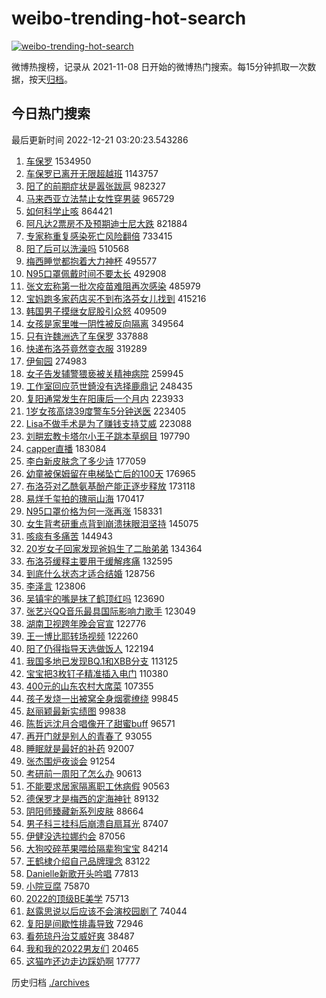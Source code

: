 # weibo-trending-hot-search

[![weibo-trending-hot-search](https://github.com/ameizi/weibo-trending-hot-search/actions/workflows/ci.yml/badge.svg)](https://github.com/ameizi/weibo-trending-hot-search/actions/workflows/ci.yml)

微博热搜榜，记录从 2021-11-08 日开始的微博热门搜索。每15分钟抓取一次数据，按天[归档](./archives)。

## 今日热门搜索

<!-- BEGIN --> 
最后更新时间 2022-12-21 03:20:23.543286 
1. [车保罗](https://s.weibo.com/weibo?q=%E8%BD%A6%E4%BF%9D%E7%BD%97&t=31&band_rank=1&Refer=top) 1534950
1. [车保罗已离开无限超越班](https://s.weibo.com/weibo?q=%23%E8%BD%A6%E4%BF%9D%E7%BD%97%E5%B7%B2%E7%A6%BB%E5%BC%80%E6%97%A0%E9%99%90%E8%B6%85%E8%B6%8A%E7%8F%AD%23&t=31&band_rank=5&Refer=top) 1143757
1. [阳了的前期症状是嚣张跋扈](https://s.weibo.com/weibo?q=%23%E9%98%B3%E4%BA%86%E7%9A%84%E5%89%8D%E6%9C%9F%E7%97%87%E7%8A%B6%E6%98%AF%E5%9A%A3%E5%BC%A0%E8%B7%8B%E6%89%88%23&t=31&band_rank=2&Refer=top) 982327
1. [马来西亚立法禁止女性穿男装](https://s.weibo.com/weibo?q=%23%E9%A9%AC%E6%9D%A5%E8%A5%BF%E4%BA%9A%E7%AB%8B%E6%B3%95%E7%A6%81%E6%AD%A2%E5%A5%B3%E6%80%A7%E7%A9%BF%E7%94%B7%E8%A3%85%23&t=31&band_rank=12&Refer=top) 965729
1. [如何科学止咳](https://s.weibo.com/weibo?q=%23%E5%A6%82%E4%BD%95%E7%A7%91%E5%AD%A6%E6%AD%A2%E5%92%B3%23&t=31&band_rank=3&Refer=top) 864421
1. [阿凡达2票房不及预期迪士尼大跌](https://s.weibo.com/weibo?q=%23%E9%98%BF%E5%87%A1%E8%BE%BE2%E7%A5%A8%E6%88%BF%E4%B8%8D%E5%8F%8A%E9%A2%84%E6%9C%9F%E8%BF%AA%E5%A3%AB%E5%B0%BC%E5%A4%A7%E8%B7%8C%23&t=31&band_rank=4&Refer=top) 821884
1. [专家称重复感染死亡风险翻倍](https://s.weibo.com/weibo?q=%23%E4%B8%93%E5%AE%B6%E7%A7%B0%E9%87%8D%E5%A4%8D%E6%84%9F%E6%9F%93%E6%AD%BB%E4%BA%A1%E9%A3%8E%E9%99%A9%E7%BF%BB%E5%80%8D%23&t=31&band_rank=6&Refer=top) 733415
1. [阳了后可以洗澡吗](https://s.weibo.com/weibo?q=%23%E9%98%B3%E4%BA%86%E5%90%8E%E5%8F%AF%E4%BB%A5%E6%B4%97%E6%BE%A1%E5%90%97%23&t=31&band_rank=7&Refer=top) 510568
1. [梅西睡觉都抱着大力神杯](https://s.weibo.com/weibo?q=%23%E6%A2%85%E8%A5%BF%E7%9D%A1%E8%A7%89%E9%83%BD%E6%8A%B1%E7%9D%80%E5%A4%A7%E5%8A%9B%E7%A5%9E%E6%9D%AF%23&t=31&band_rank=8&Refer=top) 495577
1. [N95口罩佩戴时间不要太长](https://s.weibo.com/weibo?q=%23N95%E5%8F%A3%E7%BD%A9%E4%BD%A9%E6%88%B4%E6%97%B6%E9%97%B4%E4%B8%8D%E8%A6%81%E5%A4%AA%E9%95%BF%23&t=31&band_rank=9&Refer=top) 492908
1. [张文宏称第一批次疫苗难阻再次感染](https://s.weibo.com/weibo?q=%23%E5%BC%A0%E6%96%87%E5%AE%8F%E7%A7%B0%E7%AC%AC%E4%B8%80%E6%89%B9%E6%AC%A1%E7%96%AB%E8%8B%97%E9%9A%BE%E9%98%BB%E5%86%8D%E6%AC%A1%E6%84%9F%E6%9F%93%23&t=31&band_rank=10&Refer=top) 485979
1. [宝妈跑多家药店买不到布洛芬女儿找到](https://s.weibo.com/weibo?q=%23%E5%AE%9D%E5%A6%88%E8%B7%91%E5%A4%9A%E5%AE%B6%E8%8D%AF%E5%BA%97%E4%B9%B0%E4%B8%8D%E5%88%B0%E5%B8%83%E6%B4%9B%E8%8A%AC%E5%A5%B3%E5%84%BF%E6%89%BE%E5%88%B0%23&t=31&band_rank=11&Refer=top) 415216
1. [韩国男子摸继女屁股引众怒](https://s.weibo.com/weibo?q=%23%E9%9F%A9%E5%9B%BD%E7%94%B7%E5%AD%90%E6%91%B8%E7%BB%A7%E5%A5%B3%E5%B1%81%E8%82%A1%E5%BC%95%E4%BC%97%E6%80%92%23&t=31&band_rank=12&Refer=top) 409509
1. [女孩是家里唯一阴性被反向隔离](https://s.weibo.com/weibo?q=%23%E5%A5%B3%E5%AD%A9%E6%98%AF%E5%AE%B6%E9%87%8C%E5%94%AF%E4%B8%80%E9%98%B4%E6%80%A7%E8%A2%AB%E5%8F%8D%E5%90%91%E9%9A%94%E7%A6%BB%23&t=31&band_rank=13&Refer=top) 349564
1. [只有许魏洲选了车保罗](https://s.weibo.com/weibo?q=%23%E5%8F%AA%E6%9C%89%E8%AE%B8%E9%AD%8F%E6%B4%B2%E9%80%89%E4%BA%86%E8%BD%A6%E4%BF%9D%E7%BD%97%23&t=31&band_rank=14&Refer=top) 337888
1. [快递布洛芬竟然变衣服](https://s.weibo.com/weibo?q=%23%E5%BF%AB%E9%80%92%E5%B8%83%E6%B4%9B%E8%8A%AC%E7%AB%9F%E7%84%B6%E5%8F%98%E8%A1%A3%E6%9C%8D%23&t=31&band_rank=15&Refer=top) 319289
1. [伊甸园](https://s.weibo.com/weibo?q=%E4%BC%8A%E7%94%B8%E5%9B%AD&t=31&band_rank=16&Refer=top) 274983
1. [女子告发辅警猥亵被关精神病院](https://s.weibo.com/weibo?q=%23%E5%A5%B3%E5%AD%90%E5%91%8A%E5%8F%91%E8%BE%85%E8%AD%A6%E7%8C%A5%E4%BA%B5%E8%A2%AB%E5%85%B3%E7%B2%BE%E7%A5%9E%E7%97%85%E9%99%A2%23&t=31&band_rank=17&Refer=top) 259945
1. [工作室回应范世錡没有选择鹿鼎记](https://s.weibo.com/weibo?q=%23%E5%B7%A5%E4%BD%9C%E5%AE%A4%E5%9B%9E%E5%BA%94%E8%8C%83%E4%B8%96%E9%8C%A1%E6%B2%A1%E6%9C%89%E9%80%89%E6%8B%A9%E9%B9%BF%E9%BC%8E%E8%AE%B0%23&t=31&band_rank=18&Refer=top) 248435
1. [复阳通常发生在阳康后一个月内](https://s.weibo.com/weibo?q=%23%E5%A4%8D%E9%98%B3%E9%80%9A%E5%B8%B8%E5%8F%91%E7%94%9F%E5%9C%A8%E9%98%B3%E5%BA%B7%E5%90%8E%E4%B8%80%E4%B8%AA%E6%9C%88%E5%86%85%23&t=31&band_rank=19&Refer=top) 223933
1. [1岁女孩高烧39度警车5分钟送医](https://s.weibo.com/weibo?q=%231%E5%B2%81%E5%A5%B3%E5%AD%A9%E9%AB%98%E7%83%A739%E5%BA%A6%E8%AD%A6%E8%BD%A65%E5%88%86%E9%92%9F%E9%80%81%E5%8C%BB%23&t=31&band_rank=20&Refer=top) 223405
1. [Lisa不做手术是为了赚钱支持艾威](https://s.weibo.com/weibo?q=%23Lisa%E4%B8%8D%E5%81%9A%E6%89%8B%E6%9C%AF%E6%98%AF%E4%B8%BA%E4%BA%86%E8%B5%9A%E9%92%B1%E6%94%AF%E6%8C%81%E8%89%BE%E5%A8%81%23&t=31&band_rank=21&Refer=top) 223088
1. [刘畊宏教卡塔尔小王子跳本草纲目](https://s.weibo.com/weibo?q=%23%E5%88%98%E7%95%8A%E5%AE%8F%E6%95%99%E5%8D%A1%E5%A1%94%E5%B0%94%E5%B0%8F%E7%8E%8B%E5%AD%90%E8%B7%B3%E6%9C%AC%E8%8D%89%E7%BA%B2%E7%9B%AE%23&t=31&band_rank=22&Refer=top) 197790
1. [capper直播](https://s.weibo.com/weibo?q=capper%E7%9B%B4%E6%92%AD&t=31&band_rank=18&Refer=top) 183084
1. [李白新皮肤念了多少诗](https://s.weibo.com/weibo?q=%23%E6%9D%8E%E7%99%BD%E6%96%B0%E7%9A%AE%E8%82%A4%E5%BF%B5%E4%BA%86%E5%A4%9A%E5%B0%91%E8%AF%97%23&t=31&band_rank=23&Refer=top) 177059
1. [幼童被保姆留在电梯坠亡后的100天](https://s.weibo.com/weibo?q=%23%E5%B9%BC%E7%AB%A5%E8%A2%AB%E4%BF%9D%E5%A7%86%E7%95%99%E5%9C%A8%E7%94%B5%E6%A2%AF%E5%9D%A0%E4%BA%A1%E5%90%8E%E7%9A%84100%E5%A4%A9%23&t=31&band_rank=24&Refer=top) 176965
1. [布洛芬对乙酰氨基酚产能正逐步释放](https://s.weibo.com/weibo?q=%23%E5%B8%83%E6%B4%9B%E8%8A%AC%E5%AF%B9%E4%B9%99%E9%85%B0%E6%B0%A8%E5%9F%BA%E9%85%9A%E4%BA%A7%E8%83%BD%E6%AD%A3%E9%80%90%E6%AD%A5%E9%87%8A%E6%94%BE%23&t=31&band_rank=50&Refer=top) 173118
1. [易烊千玺拍的瑰丽山海](https://s.weibo.com/weibo?q=%23%E6%98%93%E7%83%8A%E5%8D%83%E7%8E%BA%E6%8B%8D%E7%9A%84%E7%91%B0%E4%B8%BD%E5%B1%B1%E6%B5%B7%23&t=31&band_rank=25&Refer=top) 170417
1. [N95口罩价格为何一涨再涨](https://s.weibo.com/weibo?q=%23N95%E5%8F%A3%E7%BD%A9%E4%BB%B7%E6%A0%BC%E4%B8%BA%E4%BD%95%E4%B8%80%E6%B6%A8%E5%86%8D%E6%B6%A8%23&t=31&band_rank=39&Refer=top) 158331
1. [女生背考研重点背到崩溃抹眼泪坚持](https://s.weibo.com/weibo?q=%23%E5%A5%B3%E7%94%9F%E8%83%8C%E8%80%83%E7%A0%94%E9%87%8D%E7%82%B9%E8%83%8C%E5%88%B0%E5%B4%A9%E6%BA%83%E6%8A%B9%E7%9C%BC%E6%B3%AA%E5%9D%9A%E6%8C%81%23&t=31&band_rank=26&Refer=top) 145075
1. [咳痰有多痛苦](https://s.weibo.com/weibo?q=%23%E5%92%B3%E7%97%B0%E6%9C%89%E5%A4%9A%E7%97%9B%E8%8B%A6%23&t=31&band_rank=27&Refer=top) 144943
1. [20岁女子回家发现爸妈生了二胎弟弟](https://s.weibo.com/weibo?q=%2320%E5%B2%81%E5%A5%B3%E5%AD%90%E5%9B%9E%E5%AE%B6%E5%8F%91%E7%8E%B0%E7%88%B8%E5%A6%88%E7%94%9F%E4%BA%86%E4%BA%8C%E8%83%8E%E5%BC%9F%E5%BC%9F%23&t=31&band_rank=28&Refer=top) 134364
1. [布洛芬缓释主要用于缓解疼痛](https://s.weibo.com/weibo?q=%23%E5%B8%83%E6%B4%9B%E8%8A%AC%E7%BC%93%E9%87%8A%E4%B8%BB%E8%A6%81%E7%94%A8%E4%BA%8E%E7%BC%93%E8%A7%A3%E7%96%BC%E7%97%9B%23&t=31&band_rank=29&Refer=top) 132595
1. [到底什么状态才适合结婚](https://s.weibo.com/weibo?q=%23%E5%88%B0%E5%BA%95%E4%BB%80%E4%B9%88%E7%8A%B6%E6%80%81%E6%89%8D%E9%80%82%E5%90%88%E7%BB%93%E5%A9%9A%23&t=31&band_rank=44&Refer=top) 128756
1. [李泽言](https://s.weibo.com/weibo?q=%E6%9D%8E%E6%B3%BD%E8%A8%80&t=31&band_rank=30&Refer=top) 123806
1. [吴镇宇的嘴是抹了鹤顶红吗](https://s.weibo.com/weibo?q=%23%E5%90%B4%E9%95%87%E5%AE%87%E7%9A%84%E5%98%B4%E6%98%AF%E6%8A%B9%E4%BA%86%E9%B9%A4%E9%A1%B6%E7%BA%A2%E5%90%97%23&t=31&band_rank=31&Refer=top) 123690
1. [张艺兴QQ音乐最具国际影响力歌手](https://s.weibo.com/weibo?q=%23%E5%BC%A0%E8%89%BA%E5%85%B4QQ%E9%9F%B3%E4%B9%90%E6%9C%80%E5%85%B7%E5%9B%BD%E9%99%85%E5%BD%B1%E5%93%8D%E5%8A%9B%E6%AD%8C%E6%89%8B%23&t=31&band_rank=32&Refer=top) 123049
1. [湖南卫视跨年晚会官宣](https://s.weibo.com/weibo?q=%23%E6%B9%96%E5%8D%97%E5%8D%AB%E8%A7%86%E8%B7%A8%E5%B9%B4%E6%99%9A%E4%BC%9A%E5%AE%98%E5%AE%A3%23&t=31&band_rank=33&Refer=top) 122776
1. [王一博比耶转场视频](https://s.weibo.com/weibo?q=%23%E7%8E%8B%E4%B8%80%E5%8D%9A%E6%AF%94%E8%80%B6%E8%BD%AC%E5%9C%BA%E8%A7%86%E9%A2%91%23&t=31&band_rank=34&Refer=top) 122260
1. [阳了仍得指导天选做饭人](https://s.weibo.com/weibo?q=%23%E9%98%B3%E4%BA%86%E4%BB%8D%E5%BE%97%E6%8C%87%E5%AF%BC%E5%A4%A9%E9%80%89%E5%81%9A%E9%A5%AD%E4%BA%BA%23&t=31&band_rank=35&Refer=top) 122194
1. [我国多地已发现BQ.1和XBB分支](https://s.weibo.com/weibo?q=%23%E6%88%91%E5%9B%BD%E5%A4%9A%E5%9C%B0%E5%B7%B2%E5%8F%91%E7%8E%B0BQ.1%E5%92%8CXBB%E5%88%86%E6%94%AF%23&t=31&band_rank=36&Refer=top) 113125
1. [宝宝把3枚钉子精准插入电门](https://s.weibo.com/weibo?q=%23%E5%AE%9D%E5%AE%9D%E6%8A%8A3%E6%9E%9A%E9%92%89%E5%AD%90%E7%B2%BE%E5%87%86%E6%8F%92%E5%85%A5%E7%94%B5%E9%97%A8%23&t=31&band_rank=37&Refer=top) 110380
1. [400元的山东农村大席菜](https://s.weibo.com/weibo?q=%23400%E5%85%83%E7%9A%84%E5%B1%B1%E4%B8%9C%E5%86%9C%E6%9D%91%E5%A4%A7%E5%B8%AD%E8%8F%9C%23&t=31&band_rank=38&Refer=top) 107355
1. [孩子发烧一出被窝全身烟雾缭绕](https://s.weibo.com/weibo?q=%23%E5%AD%A9%E5%AD%90%E5%8F%91%E7%83%A7%E4%B8%80%E5%87%BA%E8%A2%AB%E7%AA%9D%E5%85%A8%E8%BA%AB%E7%83%9F%E9%9B%BE%E7%BC%AD%E7%BB%95%23&t=31&band_rank=40&Refer=top) 99845
1. [赵丽颖最新实绩图](https://s.weibo.com/weibo?q=%23%E8%B5%B5%E4%B8%BD%E9%A2%96%E6%9C%80%E6%96%B0%E5%AE%9E%E7%BB%A9%E5%9B%BE%23&t=31&band_rank=41&Refer=top) 99838
1. [陈哲远沈月合唱像开了甜蜜buff](https://s.weibo.com/weibo?q=%23%E9%99%88%E5%93%B2%E8%BF%9C%E6%B2%88%E6%9C%88%E5%90%88%E5%94%B1%E5%83%8F%E5%BC%80%E4%BA%86%E7%94%9C%E8%9C%9Cbuff%23&t=31&band_rank=42&Refer=top) 96571
1. [再开门就是别人的青春了](https://s.weibo.com/weibo?q=%23%E5%86%8D%E5%BC%80%E9%97%A8%E5%B0%B1%E6%98%AF%E5%88%AB%E4%BA%BA%E7%9A%84%E9%9D%92%E6%98%A5%E4%BA%86%23&t=31&band_rank=37&Refer=top) 93055
1. [睡眠就是最好的补药](https://s.weibo.com/weibo?q=%23%E7%9D%A1%E7%9C%A0%E5%B0%B1%E6%98%AF%E6%9C%80%E5%A5%BD%E7%9A%84%E8%A1%A5%E8%8D%AF%23&t=31&band_rank=43&Refer=top) 92007
1. [张杰围炉夜谈会](https://s.weibo.com/weibo?q=%23%E5%BC%A0%E6%9D%B0%E5%9B%B4%E7%82%89%E5%A4%9C%E8%B0%88%E4%BC%9A%23&t=31&band_rank=38&Refer=top) 91254
1. [考研前一周阳了怎么办](https://s.weibo.com/weibo?q=%23%E8%80%83%E7%A0%94%E5%89%8D%E4%B8%80%E5%91%A8%E9%98%B3%E4%BA%86%E6%80%8E%E4%B9%88%E5%8A%9E%23&t=31&band_rank=44&Refer=top) 90613
1. [不能要求居家隔离职工休病假](https://s.weibo.com/weibo?q=%23%E4%B8%8D%E8%83%BD%E8%A6%81%E6%B1%82%E5%B1%85%E5%AE%B6%E9%9A%94%E7%A6%BB%E8%81%8C%E5%B7%A5%E4%BC%91%E7%97%85%E5%81%87%23&t=31&band_rank=45&Refer=top) 90563
1. [德保罗才是梅西的定海神针](https://s.weibo.com/weibo?q=%23%E5%BE%B7%E4%BF%9D%E7%BD%97%E6%89%8D%E6%98%AF%E6%A2%85%E8%A5%BF%E7%9A%84%E5%AE%9A%E6%B5%B7%E7%A5%9E%E9%92%88%23&t=31&band_rank=50&Refer=top) 89132
1. [阴阳师臻藏新系列皮肤](https://s.weibo.com/weibo?q=%23%E9%98%B4%E9%98%B3%E5%B8%88%E8%87%BB%E8%97%8F%E6%96%B0%E7%B3%BB%E5%88%97%E7%9A%AE%E8%82%A4%23&t=31&band_rank=46&Refer=top) 88664
1. [男子科三挂科后崩溃自扇耳光](https://s.weibo.com/weibo?q=%23%E7%94%B7%E5%AD%90%E7%A7%91%E4%B8%89%E6%8C%82%E7%A7%91%E5%90%8E%E5%B4%A9%E6%BA%83%E8%87%AA%E6%89%87%E8%80%B3%E5%85%89%23&t=31&band_rank=47&Refer=top) 87407
1. [伊健没选拉娜约会](https://s.weibo.com/weibo?q=%23%E4%BC%8A%E5%81%A5%E6%B2%A1%E9%80%89%E6%8B%89%E5%A8%9C%E7%BA%A6%E4%BC%9A%23&t=31&band_rank=32&Refer=top) 87056
1. [大狗咬碎苹果喂给隔辈狗宝宝](https://s.weibo.com/weibo?q=%23%E5%A4%A7%E7%8B%97%E5%92%AC%E7%A2%8E%E8%8B%B9%E6%9E%9C%E5%96%82%E7%BB%99%E9%9A%94%E8%BE%88%E7%8B%97%E5%AE%9D%E5%AE%9D%23&t=31&band_rank=48&Refer=top) 84214
1. [王鹤棣介绍自己品牌理念](https://s.weibo.com/weibo?q=%23%E7%8E%8B%E9%B9%A4%E6%A3%A3%E4%BB%8B%E7%BB%8D%E8%87%AA%E5%B7%B1%E5%93%81%E7%89%8C%E7%90%86%E5%BF%B5%23&t=31&band_rank=43&Refer=top) 83122
1. [Danielle新歌开头吟唱](https://s.weibo.com/weibo?q=%23Danielle%E6%96%B0%E6%AD%8C%E5%BC%80%E5%A4%B4%E5%90%9F%E5%94%B1%23&t=31&band_rank=42&Refer=top) 77813
1. [小院豆腐](https://s.weibo.com/weibo?q=%23%E5%B0%8F%E9%99%A2%E8%B1%86%E8%85%90%23&t=31&band_rank=49&Refer=top) 75870
1. [2022的顶级BE美学](https://s.weibo.com/weibo?q=%232022%E7%9A%84%E9%A1%B6%E7%BA%A7BE%E7%BE%8E%E5%AD%A6%23&t=31&band_rank=41&Refer=top) 75713
1. [赵露思说以后应该不会演校园剧了](https://s.weibo.com/weibo?q=%23%E8%B5%B5%E9%9C%B2%E6%80%9D%E8%AF%B4%E4%BB%A5%E5%90%8E%E5%BA%94%E8%AF%A5%E4%B8%8D%E4%BC%9A%E6%BC%94%E6%A0%A1%E5%9B%AD%E5%89%A7%E4%BA%86%23&t=31&band_rank=41&Refer=top) 74044
1. [复阳是间歇性排毒导致](https://s.weibo.com/weibo?q=%23%E5%A4%8D%E9%98%B3%E6%98%AF%E9%97%B4%E6%AD%87%E6%80%A7%E6%8E%92%E6%AF%92%E5%AF%BC%E8%87%B4%23&t=31&band_rank=50&Refer=top) 72946
1. [看苑琼丹治艾威好爽](https://s.weibo.com/weibo?q=%23%E7%9C%8B%E8%8B%91%E7%90%BC%E4%B8%B9%E6%B2%BB%E8%89%BE%E5%A8%81%E5%A5%BD%E7%88%BD%23&t=31&band_rank=33&Refer=top) 38487
1. [我和我的2022男友们](https://s.weibo.com/weibo?q=%23%E6%88%91%E5%92%8C%E6%88%91%E7%9A%842022%E7%94%B7%E5%8F%8B%E4%BB%AC%23&t=31&band_rank=50&Refer=top) 20465
1. [这猫咋还边走边踩奶啊](https://s.weibo.com/weibo?q=%23%E8%BF%99%E7%8C%AB%E5%92%8B%E8%BF%98%E8%BE%B9%E8%B5%B0%E8%BE%B9%E8%B8%A9%E5%A5%B6%E5%95%8A%23&t=31&band_rank=50&Refer=top) 17777
<!-- END -->

历史归档 [./archives](./archives)

